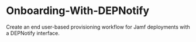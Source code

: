# Onboarding-With-DEPNotify
Create an end user-based provisioning workflow for Jamf deployments with a DEPNotify interface.
